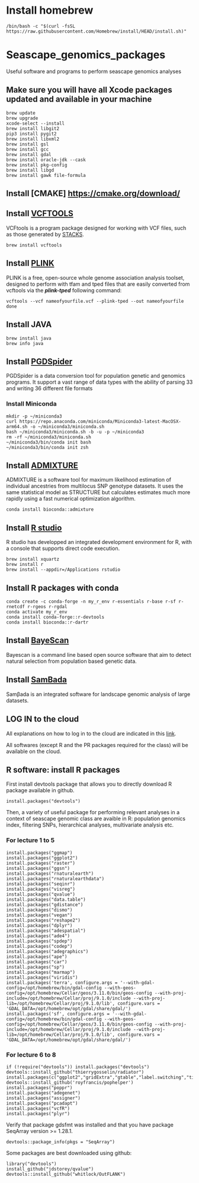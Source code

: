 # Install homebrew
```{r, engine = 'bash', eval = FALSE}
/bin/bash -c "$(curl -fsSL https://raw.githubusercontent.com/Homebrew/install/HEAD/install.sh)"
```

# Seascape_genomics_packages
Useful software and programs to perform seascape genomics analyses

## Make sure you will have all Xcode packages updated and available in your machine
```{r, engine = 'bash', eval = FALSE}
brew update
brew upgrade
xcode-select --install
brew install libgit2
pip3 install pygit2
brew install libxml2
brew install gsl 
brew install gcc
brew install gdal
brew install oracle-jdk --cask
brew install pkg-config
brew install libgd
brew install gawk file-formula
```

## Install [CMAKE] https://cmake.org/download/

## Install [VCFTOOLS](http://vcftools.sourceforge.net/)
VCFtools is a program package designed for working with VCF files, such as those generated by [STACKS](http://catchenlab.life.illinois.edu/stacks/).
```{r, engine = 'bash', eval = FALSE}
brew install vcftools
```

## Install [PLINK](http://zzz.bwh.harvard.edu/plink/download.shtml)
PLINK is a free, open-source whole genome association analysis toolset, designed to perform with tfam and tped files that are easily converted from vcftools via the ***plink-tped*** following command:
```{r, engine = 'bash', eval = FALSE}
vcftools --vcf nameofyourfile.vcf --plink-tped --out nameofyourfile
done
```

## Install JAVA
```{r, engine = 'bash', eval = FALSE}
brew install java
brew info java
```

## Install [PGDSpider](http://www.cmpg.unibe.ch/software/PGDSpider/)
PGDSpider is a data conversion tool for population genetic and genomics programs. 
It support a vast range of data types with the ability of parsing 33 and writing 36 different file formats

### Install Miniconda

```{r, engine = 'bash', eval = FALSE}
mkdir -p ~/miniconda3
curl https://repo.anaconda.com/miniconda/Miniconda3-latest-MacOSX-arm64.sh -o ~/miniconda3/miniconda.sh
bash ~/miniconda3/miniconda.sh -b -u -p ~/miniconda3
rm -rf ~/miniconda3/miniconda.sh
~/miniconda3/bin/conda init bash
~/miniconda3/bin/conda init zsh
```

## Install [ADMIXTURE](http://software.genetics.ucla.edu/admixture/)
ADMIXTURE is a software tool for maximum likelihood estimation of individual ancestries from multilocus SNP genotype datasets. It uses the same statistical model as STRUCTURE but calculates estimates much more rapidly using a fast numerical optimization algorithm.
```{r, engine = 'bash', eval = FALSE}
conda install bioconda::admixture
```

## Install [R studio](https://www.rstudio.com/products/rstudio/download/)
R studio has developped an integrated development environment for R, with a console that supports direct code execution.

```{r, engine = 'bash', eval = FALSE}
brew install xquartz
brew install r
brew install --appdir=/Applications rstudio
```

## Install R packages with conda
```{r, engine = 'bash', eval = FALSE}
conda create -c conda-forge -n my_r_env r-essentials r-base r-sf r-rnetcdf r-rgeos r-rgdal
conda activate my_r_env
conda install conda-forge::r-devtools
conda install bioconda::r-dartr
```


## Install [BayeScan](http://cmpg.unibe.ch/software/BayeScan/download.html) 
Bayescan is a command line based open source software that aim to detect natural selection from population based genetic data.

## Install [SamBada](https://www.epfl.ch/labs/lasig/page-101934-en-html/sambada/)
Samβada is an integrated software for landscape genomic analysis of large datasets.

## LOG IN to the cloud 
All explanations on how to log in to the cloud are indicated in this [link](https://speciationgenomics.github.io/logging_on/).

All softwares (except R and the PR packages required for the class) will be available on the cloud.

## R software: install R packages 
First install devtools package that allows you to directly download R package available in github.
```{r}
install.packages("devtools")
```

Then, a variety of useful package for performing relevant analyses in a context of seascape genomic class are avaible in R: population genomics index, filtering SNPs, hierarchical analyses, multivariate analysis etc.

### For lecture 1 to 5

```{r}
install.packages("ggmap")
install.packages("ggplot2")
install.packages("raster")
install.packages("ggsn")
install.packages("rnaturalearth")
install.packages("rnaturalearthdata")
install.packages("seqinr")
install.packages("visreg")
install.packages("qvalue")
install.packages("data.table")
install.packages("gdistance")
install.packages("dismo")
install.packages("vegan")
install.packages("reshape2")
install.packages("dplyr")
install.packages("adespatial")
install.packages("ade4")
install.packages("spdep")
install.packages("codep")
install.packages("adegraphics")
install.packages("ape")
install.packages("car")
install.packages("sp")
install.packages("marmap")
install.packages("viridis") 
install.packages('terra', configure.args = '--with-gdal-config=/opt/homebrew/bin/gdal-config --with-geos-config=/opt/homebrew/Cellar/geos/3.11.0/bin/geos-config --with-proj-include=/opt/homebrew/Cellar/proj/9.1.0/include --with-proj-lib=/opt/homebrew/Cellar/proj/9.1.0/lib', configure.vars = 'GDAL_DATA=/opt/homebrew/opt/gdal/share/gdal/')
install.packages('sf', configure.args = '--with-gdal-config=/opt/homebrew/bin/gdal-config --with-geos-config=/opt/homebrew/Cellar/geos/3.11.0/bin/geos-config --with-proj-include=/opt/homebrew/Cellar/proj/9.1.0/include --with-proj-lib=/opt/homebrew/Cellar/proj/9.1.0/lib', configure.vars = 'GDAL_DATA=/opt/homebrew/opt/gdal/share/gdal/')
```

### For lecture 6 to 8
```{r}
if (!require("devtools")) install.packages("devtools")
devtools::install_github("thierrygosselin/radiator")
install.packages(c("ggplot2","gridExtra","gtable","label.switching","tidyr","devtools"),dependencies=T)
devtools::install_github('royfrancis/pophelper')
install.packages("poppr")
install.packages("adegenet")
install.packages("assigner")
install.packages("pcadapt")
install.packages("vcfR")
install.packages("plyr")
```

Verify that package gdsfmt was installed and that you have package SeqArray version >= 1.28.1.
```{r}
devtools::package_info(pkgs = "SeqArray")
```

Some packages are best downloaded using github:
```{r}
library("devtools")
install_github("jdstorey/qvalue")
devtools::install_github("whitlock/OutFLANK")
```
